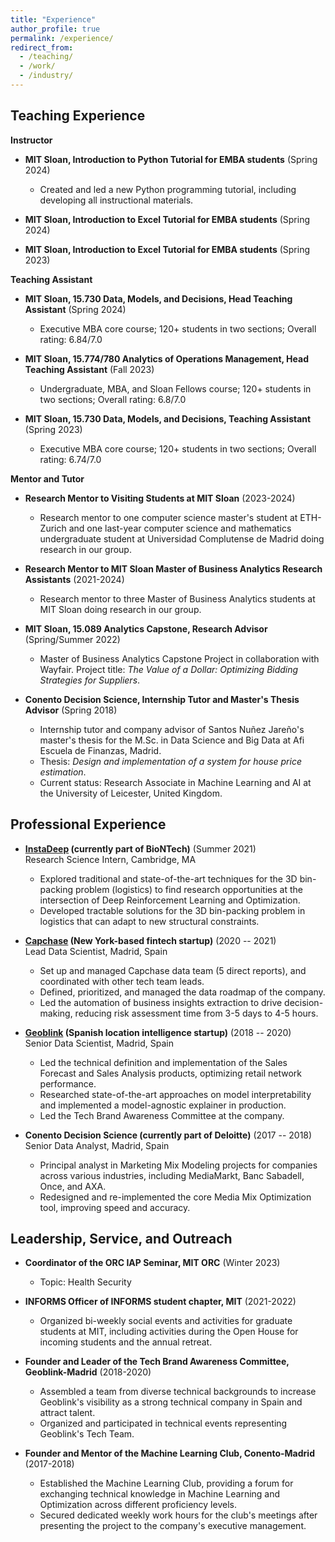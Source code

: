 ```yaml
---
title: "Experience"
author_profile: true
permalink: /experience/
redirect_from:
  - /teaching/
  - /work/
  - /industry/
---
```


## Teaching Experience

**Instructor**

- **MIT Sloan, Introduction to Python Tutorial for EMBA students** (Spring 2024)
  - Created and led a new Python programming tutorial, including developing all instructional materials.

- **MIT Sloan, Introduction to Excel Tutorial for EMBA students** (Spring 2024)

- **MIT Sloan, Introduction to Excel Tutorial for EMBA students** (Spring 2023)

**Teaching Assistant**

- **MIT Sloan, 15.730 Data, Models, and Decisions, Head Teaching Assistant** (Spring 2024)
  - Executive MBA core course; 120+ students in two sections; Overall rating: 6.84/7.0

- **MIT Sloan, 15.774/780 Analytics of Operations Management, Head Teaching Assistant** (Fall 2023)
  - Undergraduate, MBA, and Sloan Fellows course; 120+ students in two sections; Overall rating: 6.8/7.0

- **MIT Sloan, 15.730 Data, Models, and Decisions, Teaching Assistant** (Spring 2023)
  - Executive MBA core course; 120+ students in two sections; Overall rating: 6.74/7.0

**Mentor and Tutor**

- **Research Mentor to Visiting Students at MIT Sloan** (2023-2024)
  - Research mentor to one computer science master's student at ETH-Zurich and one last-year computer science and mathematics undergraduate student at Universidad Complutense de Madrid doing research in our group.

- **Research Mentor to MIT Sloan Master of Business Analytics Research Assistants** (2021-2024)
  - Research mentor to three Master of Business Analytics students at MIT Sloan doing research in our group.

- **MIT Sloan, 15.089 Analytics Capstone, Research Advisor** (Spring/Summer 2022)
  - Master of Business Analytics Capstone Project in collaboration with Wayfair. Project title: *The Value of a Dollar: Optimizing Bidding Strategies for Suppliers*.

- **Conento Decision Science, Internship Tutor and Master's Thesis Advisor** (Spring 2018)
  - Internship tutor and company advisor of Santos Nuñez Jareño's master's thesis for the M.Sc. in Data Science and Big Data at Afi Escuela de Finanzas, Madrid.
  - Thesis: *Design and implementation of a system for house price estimation*.
  - Current status: Research Associate in Machine Learning and AI at the University of Leicester, United Kingdom.


## Professional Experience

- **[InstaDeep](https://www.instadeep.com/) (currently part of BioNTech)** (Summer 2021)  
  Research Science Intern, Cambridge, MA  
  - Explored traditional and state-of-the-art techniques for the 3D bin-packing problem (logistics) to find research opportunities at the intersection of Deep Reinforcement Learning and Optimization.
  - Developed tractable solutions for the 3D bin-packing problem in logistics that can adapt to new structural constraints.

- **[Capchase](https://www.capchase.com/) (New York-based fintech startup)** (2020 -- 2021)  
  Lead Data Scientist, Madrid, Spain  
  - Set up and managed Capchase data team (5 direct reports), and coordinated with other tech team leads.
  - Defined, prioritized, and managed the data roadmap of the company.
  - Led the automation of business insights extraction to drive decision-making, reducing risk assessment time from 3-5 days to 4-5 hours.

- **[Geoblink](https://www.geoblink.com/) (Spanish location intelligence startup)** (2018 -- 2020)  
  Senior Data Scientist, Madrid, Spain  
  - Led the technical definition and implementation of the Sales Forecast and Sales Analysis products, optimizing retail network performance.
  - Researched state-of-the-art approaches on model interpretability and implemented a model-agnostic explainer in production.
  - Led the Tech Brand Awareness Committee at the company.

- **Conento Decision Science (currently part of Deloitte)** (2017 -- 2018)  
  Senior Data Analyst, Madrid, Spain  
  - Principal analyst in Marketing Mix Modeling projects for companies across various industries, including MediaMarkt, Banc Sabadell, Once, and AXA.
  - Redesigned and re-implemented the core Media Mix Optimization tool, improving speed and accuracy.

## Leadership, Service, and Outreach

- **Coordinator of the ORC IAP Seminar, MIT ORC** (Winter 2023)  
  - Topic: Health Security

- **INFORMS Officer of INFORMS student chapter, MIT** (2021-2022)  
  - Organized bi-weekly social events and activities for graduate students at MIT, including activities during the Open House for incoming students and the annual retreat.

- **Founder and Leader of the Tech Brand Awareness Committee, Geoblink-Madrid** (2018-2020)  
  - Assembled a team from diverse technical backgrounds to increase Geoblink's visibility as a strong technical company in Spain and attract talent.
  - Organized and participated in technical events representing Geoblink's Tech Team.

- **Founder and Mentor of the Machine Learning Club, Conento-Madrid** (2017-2018)  
  - Established the Machine Learning Club, providing a forum for exchanging technical knowledge in Machine Learning and Optimization across different proficiency levels.
  - Secured dedicated weekly work hours for the club's meetings after presenting the project to the company's executive management.
